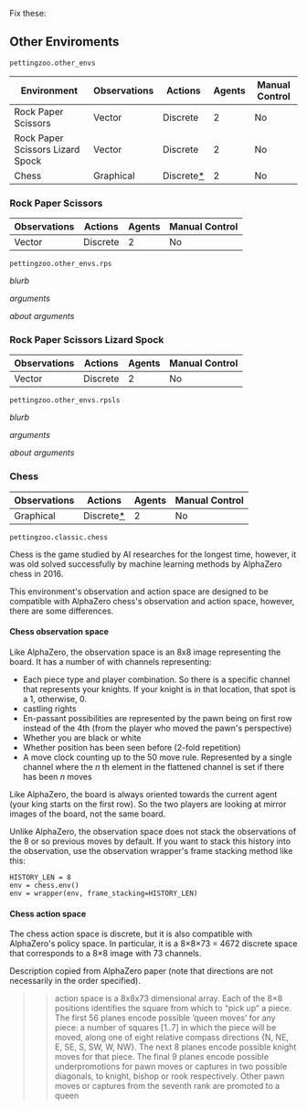 Fix these:

## Other Enviroments

`pettingzoo.other_envs`

| Environment             | Observations | Actions    | Agents | Manual Control |
|-------------------------|--------------|------------|--------|----------------|
| Rock Paper Scissors                | Vector            | Discrete |   2    | No             |
| Rock Paper Scissors Lizard Spock     |  Vector      | Discrete   | 2 | No             |
| Chess     |  Graphical      | Discrete[*](#chess-action-space)   | 2 | No             |

### Rock Paper Scissors

| Observations | Actions    | Agents | Manual Control |
|--------------|------------|--------|----------------|
| Vector            | Discrete |   2    | No             |

`pettingzoo.other_envs.rps`

*blurb*

*arguments*

*about arguments*


### Rock Paper Scissors Lizard Spock

| Observations | Actions    | Agents | Manual Control |
|--------------|------------|--------|----------------|
|  Vector      | Discrete   | 2 | No             |

`pettingzoo.other_envs.rpsls`

*blurb*

*arguments*

*about arguments*

### Chess

| Observations | Actions    | Agents | Manual Control |
|--------------|------------|--------|----------------|
|  Graphical      | Discrete[*](#chess-action-space)   | 2 | No             |

`pettingzoo.classic.chess`

Chess is the game studied by AI researches for the longest time, however, it was old solved successfully by machine learning methods by AlphaZero chess in 2016.

This environment's observation and action space are designed to be compatible with AlphaZero chess's observation and action space, however, there are some differences.

#### Chess observation space

Like AlphaZero, the observation space is an 8x8 image representing the board. It has a number of with channels representing:

* Each piece type and player combination. So there is a specific channel that represents your knights. If your knight is in that location, that spot is a 1, otherwise, 0.
* castling rights
* En-passant possibilities are represented by the pawn being on first row instead of the 4th (from the player who moved the pawn's perspective)
* Whether you are black or white
* Whether position has been seen before (2-fold repetition)
* A move clock counting up to the 50 move rule. Represented by a single channel where the *n* th element in the flattened channel is set if there has been *n* moves

Like AlphaZero, the board is always oriented towards the current agent (your king starts on the first row). So the two players are looking at mirror images of the board, not the same board.

Unlike AlphaZero, the observation space does not stack the observations of the 8 or so previous moves by default. If you want to stack this history into the observation, use the observation wrapper's frame stacking method like this:

```
HISTORY_LEN = 8
env = chess.env()
env = wrapper(env, frame_stacking=HISTORY_LEN)
```

#### Chess action space

The chess action space is discrete, but it is also compatible with AlphaZero's policy space. In particular, it is a 8×8×73 = 4672 discrete space that corresponds to a 8×8 image with 73 channels.

Description copied from AlphaZero paper (note that directions are not necessarily in the order specified).

>> action space is a 8x8x73 dimensional array.
Each of the 8×8
positions identifies the square from which to “pick up” a piece. The first 56 planes encode
possible ‘queen moves’ for any piece: a number of squares [1..7] in which the piece will be
moved, along one of eight relative compass directions {N, NE, E, SE, S, SW, W, NW}. The
next 8 planes encode possible knight moves for that piece. The final 9 planes encode possible
underpromotions for pawn moves or captures in two possible diagonals, to knight, bishop or
rook respectively. Other pawn moves or captures from the seventh rank are promoted to a
queen
